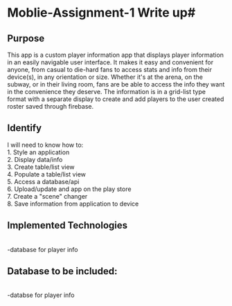 # Moblie-Assignment-1 Write up#
## Purpose ##
This app is a custom player information app that displays player information in an easily navigable user interface. It makes it easy and convenient for anyone, from casual to die-hard fans to access stats and info from their device(s), in any orientation or size. Whether it's at the arena, on the subway, or in their living room, fans are be able to access the info they want in the convenience they deserve. The information is in a grid-list type format with a separate display to create and add players to the user created roster saved through firebase.
## Identify ##
I will need to know how to:
</br>1. Style an application
</br>2. Display data/info
</br>3. Create table/list view
</br>4. Populate a table/list view
</br>5. Access a database/api
</br>6. Upload/update and app on the play store
</br>7. Create a "scene" changer
</br>8. Save information from application to device
## Implemented Technologies ##
</br>-database for player info
## Database to be included: ##
</br>-databse for player info
